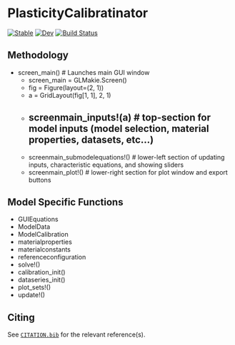 # PlasticityCalibratinator

[![Stable](https://img.shields.io/badge/docs-stable-blue.svg)](https://jmanthony3.github.io/PlasticityCalibratinator.jl/stable/)
[![Dev](https://img.shields.io/badge/docs-dev-blue.svg)](https://jmanthony3.github.io/PlasticityCalibratinator.jl/dev/)
[![Build Status](https://github.com/jmanthony3/PlasticityCalibratinator.jl/actions/workflows/CI.yml/badge.svg?branch=main)](https://github.com/jmanthony3/PlasticityCalibratinator.jl/actions/workflows/CI.yml?query=branch%3Amain)

## Methodology
- screen_main() # Launches main GUI window
  - screen_main = GLMakie.Screen()
  - fig = Figure(layout=(2, 1))
  - a = GridLayout(fig[1, 1], 2, 1)
  - screenmain_inputs!(a) # top-section for model inputs (model selection, material properties, datasets, etc...)
    - 
  - screenmain_submodelequations!() # lower-left section of updating inputs, characteristic equations, and showing sliders
  - screenmain_plot!() # lower-right section for plot window and export buttons

## Model Specific Functions
- GUIEquations
- ModelData
- ModelCalibration
- materialproperties
- materialconstants
- referenceconfiguration
- solve!()
- calibration_init()
- dataseries_init()
- plot_sets!()
- update!()

## Citing

See [`CITATION.bib`](CITATION.bib) for the relevant reference(s).
